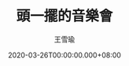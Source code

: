 ---
issue: 370
title: 頭一擺的音樂會
author: 王雪瑜
date: 2020-03-26T00:00:00.000+08:00
topic: 生活
difficulty: 1
wikidata: Q131449169
wikidata_link: https://www.wikidata.org/wiki/Q131449169
author_wikidata_link: https://www.wikidata.org/wiki/Q131448219
author_wikidata: Q131448219
---